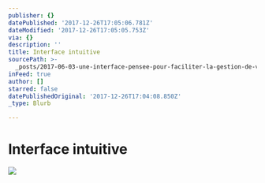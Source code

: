 ```yaml
---
publisher: {}
datePublished: '2017-12-26T17:05:06.781Z'
dateModified: '2017-12-26T17:05:05.753Z'
via: {}
description: ''
title: Interface intuitive
sourcePath: >-
  _posts/2017-06-03-une-interface-pensee-pour-faciliter-la-gestion-de-votre-espa.md
inFeed: true
author: []
starred: false
datePublishedOriginal: '2017-12-26T17:04:08.850Z'
_type: Blurb

---
```

# Interface intuitive
![](https://the-grid-user-content.s3-us-west-2.amazonaws.com/bf961de9-0b27-4c38-9564-5226842ae140.png)